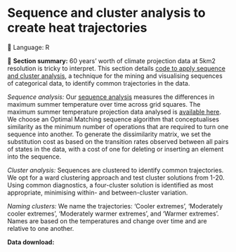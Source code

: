 # Sequence and cluster analysis to create heat trajectories

💬 Language: R

📌 **Section summary:** 60 years’ worth of climate projection data at 5km2 resolution is tricky to interpret. This section details [code to apply sequence and cluster analysis](https://github.com/CaitHRobinson/heat-housing-trajectories/edit/main/trajectories/trajectories-code.r), a technique for the mining and visualising sequences of categorical data, to identify common trajectories in the data. 

*Sequence analysis:* Our [sequence analysis](http://traminer.unige.ch/) measures the differences in maximum summer temperature over time across grid squares. The maximum summer temperature projection data analysed is [available here](https://github.com/CaitHRobinson/heat-housing-trajectories/blob/main/heat/AllYears_EngandWales.csv). We choose an Optimal Matching sequence algorithm that conceptualises similarity as the minimum number of operations that are required to turn one sequence into another. To generate the dissimilarity matrix, we set the substitution cost as based on the transition rates observed between all pairs of states in the data, with a cost of one for deleting or inserting an element into the sequence. 

*Cluster analysis:* Sequences are clustered to identify common trajectories. We opt for a ward clustering approach and test cluster solutions from 1-20. Using common diagnostics, a four-cluster solution is identified as most appropriate, minimising within- and between-cluster variation. 

*Naming clusters:* We name the trajectories: ‘Cooler extremes’, ‘Moderately cooler extremes’, ‘Moderately warmer extremes’, and ‘Warmer extremes’. Names are based on the temperatures and change over time and are relative to one another.

**Data download:** 
